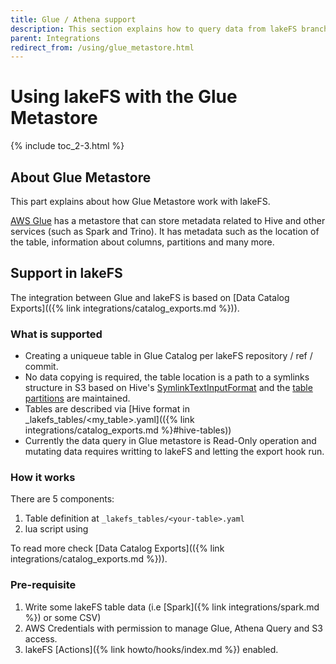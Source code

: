 ```yaml
---
title: Glue / Athena support
description: This section explains how to query data from lakeFS branches in services backed by Glue Metastore in particular Athena.
parent: Integrations
redirect_from: /using/glue_metastore.html
---
```



# Using lakeFS with the Glue Metastore


{% include toc_2-3.html %}

## About Glue Metastore 

This part explains about how Glue Metastore work with lakeFS.

[AWS Glue](https://docs.aws.amazon.com/glue/latest/dg/tables-described.html) has a metastore that can store metadata related to Hive and other services (such as Spark and Trino). It has metadata such as the location of the table, information about columns, partitions and many more.


## Support in lakeFS

The integration between Glue and lakeFS is based on [Data Catalog Exports](({% link integrations/catalog_exports.md %})).

### What is supported 

- Creating a uniqueue table in Glue Catalog per lakeFS repository / ref / commit. 
- No data copying is required, the table location is a path to a symlinks structure in S3 based on Hive's [SymlinkTextInputFormat](https://svn.apache.org/repos/infra/websites/production/hive/content/javadocs/r2.1.1/api/org/apache/hadoop/hive/ql/io/SymlinkTextInputFormat.html) and the [table partitions](https://docs.aws.amazon.com/glue/latest/dg/tables-described.html#tables-partition) are maintained.
- Tables are described via [Hive format in _lakefs_tables/<my_table>.yaml](({% link integrations/catalog_exports.md %}#hive-tables))
- Currently the data query in Glue metastore is Read-Only operation and mutating data requires writting to lakeFS and letting the export hook run.

### How it works 

There are 5 components: 

1. Table definition at `_lakefs_tables/<your-table>.yaml`
2. lua script using 

To read more check [Data Catalog Exports](({% link integrations/catalog_exports.md %})).

### Pre-requisite 

1. Write some lakeFS table data (i.e [Spark]({% link integrations/spark.md %}) or some CSV)
2. AWS Credentials with permission to manage Glue, Athena Query and S3 access.
3. lakeFS [Actions]({% link howto/hooks/index.md %}) enabled. 

